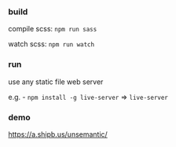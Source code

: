 ### build

compile scss: `npm run sass`

watch scss: `npm run watch`

### run

use any static file web server

e.g. - `npm install -g live-server` => `live-server`

### demo
https://a.shipb.us/unsemantic/
